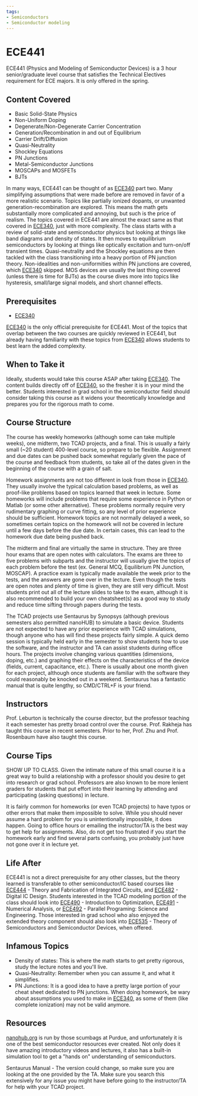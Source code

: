 ```yaml
---
tags:
- Semiconductors
- Semiconductor modeling
---
```

# ECE441

ECE441 (Physics and Modeling of Semiconductor Devices) is a 3 hour senior/graduate level course that satisfies the Technical Electives requirement for ECE majors. It is only offered in the spring.

## Content Covered

- Basic Solid-State Physics
- Non-Uniform Doping
- Degenerate/Non-Degenerate Carrier Concentration
- Generation/Recombination in and out of Equilibrium
- Carrier Drift/Diffusion
- Quasi-Neutrality
- Shockley Equations
- PN Junctions
- Metal-Semiconductor Junctions
- MOSCAPs and MOSFETs
- BJTs

In many ways, ECE441 can be thought of as [ECE340](ECE340.md) part two. Many simplifying assumptions that were made before are removed in favor of a more realistic scenario. Topics like partially ionized dopants, or unwanted generation-recombination are explored. This means the math gets substantially more complicated and annoying, but such is the price of realism. The topics covered in ECE441 are almost the exact same as that covered in [ECE340](ECE340.md), just with more complexity. The class starts with a review of solid-state and semiconductor physics but looking at things like band diagrams and density of states. It then moves to equilibrium semiconductors by looking at things like optically excitation and turn-on/off transient times. Quasi-neutrality and the Shockley equations are then tackled with the class transitioning into a heavy portion of PN junction theory. Non-idealities and non-uniformities within PN junctions are covered, which [ECE340](ECE340.md) skipped. MOS devices are usually the last thing covered (unless there is time for BJTs) as the course dives more into topics like hysteresis, small/large signal models, and short channel effects. 


## Prerequisites

- [ECE340](ECE340.md)

[ECE340](ECE340.md) is the only official prerequisite for ECE441. Most of the topics that overlap between the two courses are quickly reviewed in ECE441, but already having familiarity with these topics from [ECE340](ECE340.md) allows students to best learn the added complexity.

## When to Take it

Ideally, students would take this course ASAP after taking [ECE340](ECE340.md). The content builds directly off of [ECE340](ECE340.md), so the fresher it is in your mind the better. Students interested in grad school in the semiconductor field should consider taking this course as it widens your theoretically knowledge and prepares you for the rigorous math to come.

## Course Structure

The course has weekly homeworks (although some can take multiple weeks), one midterm, two TCAD projects, and a final. This is usually a fairly small (~20 student) 400-level course, so prepare to be flexible. Assignment and due dates can be pushed back somewhat regularly given the pace of the course and feedback from students, so take all of the dates given in the beginning of the course with a grain of salt. 

Homework assignments are not too different in look from those in [ECE340](ECE340.md). They usually involve the typical calculation based problems, as well as proof-like problems based on topics learned that week in lecture. Some homeworks will include problems that require some experience in Python or Matlab (or some other alternative). These problems normally require very rudimentary graphing or curve fitting, so any level of prior experience should be sufficient. Homework topics are not normally delayed a week, so sometimes certain topics on the homework will not be covered in lecture until a few days before the due date. In certain cases, this can lead to the homework due date being pushed back. 

The midterm and final are virtually the same in structure. They are three hour exams that are open notes with calculators. The exams are three to five problems with subparts and the instructor will usually give the topics of each problem before the test (ex. General MCQ, Equilibrium PN Junction, MOSCAP). A practice exam is typically made available the week prior to the tests, and the answers are gone over in the lecture. Even though the tests are open notes and plenty of time is given, they are still very difficult. Most students print out all of the lecture slides to take to the exam, although it is also recommended to build your own cheatsheet(s) as a good way to study and reduce time sifting through papers during the tests.

The TCAD projects use Sentaurus by Synopsys (although previous semesters also permitted nanoHUB) to simulate a basic device. Students are not expected to have any prior experience with TCAD simulations, though anyone who has will find these projects fairly simple. A quick demo session is typically held early in the semester to show students how to use the software, and the instructor and TA can assist students during office hours. The projects involve changing various quantities (dimensions, doping, etc.) and graphing their effects on the characteristics of the device (fields, current, capacitance, etc.). There is usually about one month given for each project, although once students are familiar with the software they could reasonably be knocked out in a weekend. Sentaurus has a fantastic manual that is quite lengthy, so CMD/CTRL+F is your friend.

## Instructors

Prof. Leburton is technically the course director, but the professor teaching it each semester has pretty broad control over the course. Prof. Rakheja has taught this course in recent semesters. Prior to her, Prof. Zhu and Prof. Rosenbaum have also taught this course.

## Course Tips

SHOW UP TO CLASS. Given the intimate nature of this small course it is a great way to build a relationship with a professor should you desire to get into research or grad school. Professors are also known to be more lenient graders for students that put effort into their learning by attending and participating (asking questions) in lecture.

It is fairly common for homeworks (or even TCAD projects) to have typos or other errors that make them impossible to solve. While you should never assume a hard problem for you is unintentionally impossible, it does happen. Going to office hours or emailing the instructor/TA is the best way to get help for assignments. Also, do not get too frustrated if you start the homework early and find several parts confusing, you probably just have not gone over it in lecture yet. 

## Life After

ECE441 is not a direct prerequisite for any other classes, but the theory learned is transferable to other semiconductor/IC based courses like [ECE444](ECE444.md) - Theory and Fabrication of Integrated Circuits, and [ECE482](ECE482.md) - Digital IC Design. Students interested in the TCAD modeling portion of the class should look into [ECE490](ECE490.md) - Introduction to Optimization, [ECE491](ECE491.md) - Numerical Analysis, or [ECE492](ECE492.md) - Parallel Programing: Science and Engineering. Those interested in grad school who also enjoyed the extended theory component should also look into [ECE535](ECE535.md) - Theory of Semiconductors and Semiconductor Devices, when offered.



## Infamous Topics

- Density of states: This is where the math starts to get pretty rigorous, study the lecture notes and you'll live.
- Quasi-Neutrality: Remember when you can assume it, and what it simplifies.
- PN Junctions: It is a good idea to have a pretty large portion of your cheat sheet dedicated to PN junctions. When doing homework, be wary about assumptions you used to make in [ECE340](ECE340.md), as some of them (like complete ionization) may not be valid anymore.

## Resources

[nanohub.org](https://nanohub.org/) is run by those scumbags at Purdue, and unfortunately it is one of the best semiconductor resources ever created. Not only does it have amazing introductory videos and lectures, it also has a built-in simulation tool to get a "hands on" understanding of semiconductors.

Sentaurus Manual - The version could change, so make sure you are looking at the one provided by the TA. Make sure you search this extensively for any issue you might have before going to the instructor/TA for help with your TCAD project.





